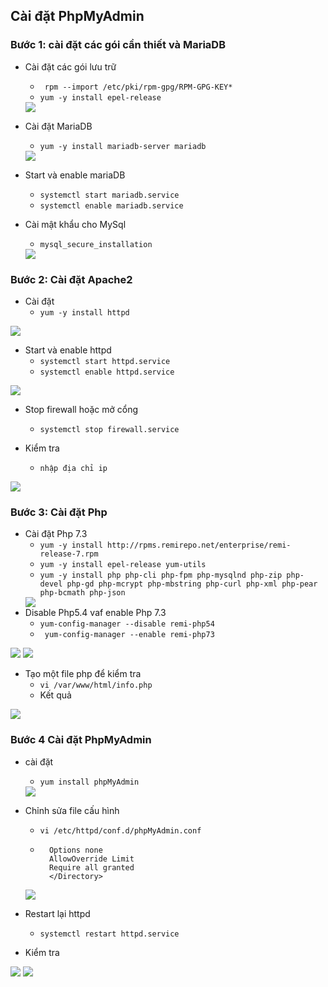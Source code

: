 ## Cài đặt PhpMyAdmin
### Bước 1: cài đặt các gói cần thiết và MariaDB
- Cài đặt các gói lưu trữ
    + ` rpm --import /etc/pki/rpm-gpg/RPM-GPG-KEY*`
    + `yum -y install epel-release `
    <img src="../img/my1.png">
- Cài đặt MariaDB
    + `yum -y install mariadb-server mariadb`
    <img src="../img/my2.png">

- Start và enable mariaDB
    + `systemctl start mariadb.service`
    + `systemctl enable mariadb.service`

- Cài mật khẩu cho MySql
    + `mysql_secure_installation`
    <img src="../img/my3.png">
    
### Bước 2: Cài đặt Apache2
- Cài đặt
    + `yum -y install httpd`
<img src="../img/my4.png">
    
- Start và enable httpd
    + `systemctl start httpd.service`
    + `systemctl enable httpd.service`
<img src="../img/my5.png">
    
- Stop firewall hoặc mở cổng 
    + `systemctl stop firewall.service`

    
- Kiểm tra 
    + `nhập địa chỉ ip`
<img src="../img/my6.png">
    
    
### Bước 3: Cài đặt Php 
- Cài đặt Php 7.3
    + `yum -y install http://rpms.remirepo.net/enterprise/remi-release-7.rpm `
    + `yum -y install epel-release yum-utils`
    + `yum -y install php php-cli php-fpm php-mysqlnd php-zip php-devel php-gd php-mcrypt php-mbstring php-curl php-xml php-pear php-bcmath php-json`
    <img src="../img/my7.png">
- Disable Php5.4 vaf enable Php 7.3
    + `yum-config-manager --disable remi-php54`
    + ` yum-config-manager --enable remi-php73`
<img src="../img/my9.png">
    <img src="../img/my8.png">

- Tạo một file php để kiểm tra 
    + `vi /var/www/html/info.php`
    + Kết quả  

<img src="../img/my10.png">
    
### Bước 4 Cài đặt PhpMyAdmin
- cài đặt 
    + `yum install phpMyAdmin`
     <img src="../img/my11.png">
     
- Chỉnh sửa file cấu hình 
    + `vi /etc/httpd/conf.d/phpMyAdmin.conf`
    + ``` <Directory /usr/share/phpMyAdmin/>
        Options none
        AllowOverride Limit
        Require all granted
        </Directory>
    <img src="../img/my12.png">
   
- Restart lại httpd 
    + `systemctl restart httpd.service`
- Kiểm tra
<img src="../img/my13.png">
<img src="../img/my14.png">
    
    